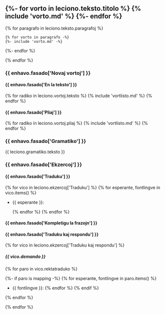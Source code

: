 ## {%- for vorto in leciono.teksto.titolo %} {% include 'vorto.md' %} {%- endfor %}

{% for paragrafo in leciono.teksto.paragrafoj %}

	{% for vorto in paragrafo -%}
    {%- include 'vorto.md' -%}
  {%- endfor %}

{% endfor %}

### {{ enhavo.fasado['Novaj vortoj'] }}

#### {{ enhavo.fasado['En la teksto'] }}

{% for radiko in leciono.vortoj.teksto %} 
    {% include 'vortlisto.md' %}
{% endfor %}


#### {{ enhavo.fasado['Pliaj'] }}

{% for radiko in leciono.vortoj.pliaj %} 
    {% include 'vortlisto.md' %}
{% endfor %}


### {{ enhavo.fasado['Gramatiko'] }}

{{ leciono.gramatiko.teksto }}


### {{ enhavo.fasado['Ekzercoj'] }}


#### {{ enhavo.fasado['Traduku'] }}

{% for vico in leciono.ekzercoj['Traduku'] %}
  {% for esperante, fontlingve in vico.items() %}
- {{ esperante }}:

  {% endfor %}
{% endfor %}

#### {{ enhavo.fasado['Kompletigu la frazojn'] }}

#### {{ enhavo.fasado['Traduku kaj respondu'] }}

{% for vico in leciono.ekzercoj['Traduku kaj respondu'] %}

##### {{ vico.demando }}

{% for paro in vico.rektatraduko  %}

  {%- if paro is mapping -%}
    {% for esperante, fontlingve in paro.items() %}
- {{ fontlingve }}:
    {% endfor %}
  {% endif %}

{% endfor %}

{% endfor %}
